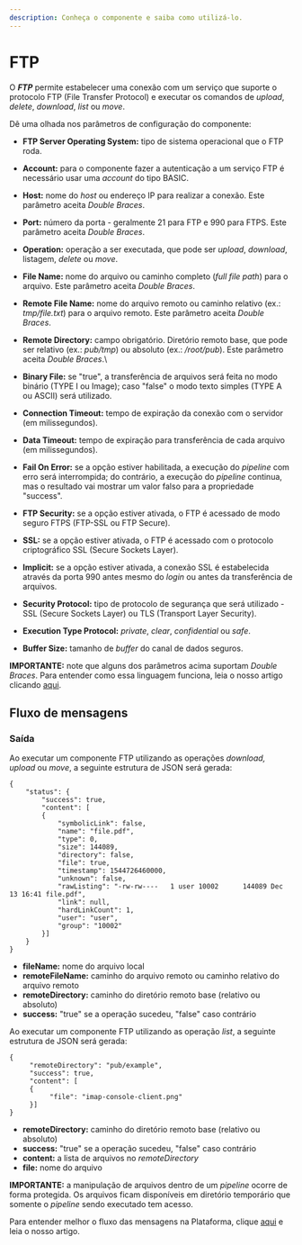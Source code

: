 ```yaml
---
description: Conheça o componente e saiba como utilizá-lo.
---
```


# FTP

O _**FTP**_ permite estabelecer uma conexão com um serviço que suporte o protocolo FTP (File Transfer Protocol) e executar os comandos de _upload_, _delete_, _download_, _list_ ou _move_.

Dê uma olhada nos parâmetros de configuração do componente:

* **FTP Server Operating System:** tipo de sistema operacional que o FTP roda.
* **Account:** para o componente fazer a autenticação a um serviço FTP é necessário usar uma _account_ do tipo BASIC.
* **Host:** nome do _host_ ou endereço IP para realizar a conexão. Este parâmetro aceita _Double Braces_.
* **Port:** número da porta - geralmente 21 para FTP e 990 para FTPS. Este parâmetro aceita _Double Braces_.
* **Operation:** operação a ser executada, que pode ser _upload_, _download_, listagem, _delete_ ou _move_.
* **File Name:** nome do arquivo ou caminho completo (_full file path_) para o arquivo. Este parâmetro aceita _Double Braces_.
* **Remote File Name:** nome do arquivo remoto ou caminho relativo (ex.: _tmp/file.txt_) para o arquivo remoto. Este parâmetro aceita _Double Braces_.
* **Remote Directory:** campo obrigatório. Diretório remoto base, que pode ser relativo (ex.: _pub/tmp_) ou absoluto (ex.: _/root/pub_). Este parâmetro aceita _Double Braces_.\

* **Binary File:** se "true", a transferência de arquivos será feita no modo binário (TYPE I ou Image); caso "false" o modo texto simples (TYPE A ou ASCII) será utilizado.
* **Connection Timeout:** tempo de expiração da conexão com o servidor (em milissegundos).
* **Data Timeout:** tempo de expiração para transferência de cada arquivo (em milissegundos).
* **Fail On Error:** se a opção estiver habilitada, a execução do _pipeline_ com erro será interrompida; do contrário, a execução do _pipeline_ continua, mas o resultado vai mostrar um valor falso para a propriedade "success".
* **FTP Security:** se a opção estiver ativada, o FTP é acessado de modo seguro FTPS (FTP-SSL ou FTP Secure).
* **SSL:** se a opção estiver ativada, o FTP é acessado com o protocolo criptográfico SSL (Secure Sockets Layer).
* **Implicit:** se a opção estiver ativada, a conexão SSL é estabelecida através da porta 990 antes mesmo do _login_ ou antes da transferência de arquivos.
* **Security Protocol:** tipo de protocolo de segurança que será utilizado - SSL (Secure Sockets Layer) ou TLS (Transport Layer Security).
* **Execution Type Protocol:** _private_, _clear_, _confidential_ ou _safe_.
* **Buffer Size:** tamanho de _buffer_ do canal de dados seguros.

**IMPORTANTE:** note que alguns dos parâmetros acima suportam _Double Braces_. Para entender como essa linguagem funciona, leia o nosso artigo clicando [aqui](../../build/funcoes-double-braces/double-braces-e-entrada-de-dados.md).

## Fluxo de mensagens <a href="#fluxo-de-mensagens" id="fluxo-de-mensagens"></a>

### Saída <a href="#sada" id="sada"></a>

Ao executar um componente FTP utilizando as operações _download, upload_ ou _move_, a seguinte estrutura de JSON será gerada:

```
{
    "status": {
        "success": true,
        "content": [
        {
            "symbolicLink": false,
            "name": "file.pdf",
            "type": 0,
            "size": 144089,
            "directory": false,
            "file": true,
            "timestamp": 1544726460000,
            "unknown": false,
            "rawListing": "-rw-rw----   1 user 10002      144089 Dec 13 16:41 file.pdf",
            "link": null,
            "hardLinkCount": 1,
            "user": "user",
            "group": "10002"
        }]
    }
}

```

* **fileName:** nome do arquivo local
* **remoteFileName:** caminho do arquivo remoto ou caminho relativo do arquivo remoto
* **remoteDirectory:** caminho do diretório remoto base (relativo ou absoluto)
* **success:** "true" se a operação sucedeu, "false" caso contrário

Ao executar um componente FTP utilizando as operação _list_, a seguinte estrutura de JSON será gerada:

```
{
     "remoteDirectory": "pub/example",
     "success": true,
     "content": [
     {
          "file": "imap-console-client.png"
     }]
}
```

* **remoteDirectory:** caminho do diretório remoto base (relativo ou absoluto)
* **success:** "true" se a operação sucedeu, "false" caso contrário
* **content:** a lista de arquivos no _remoteDirectory_
* **file:** nome do arquivo

**IMPORTANTE:** a manipulação de arquivos dentro de um _pipeline_ ocorre de forma protegida. Os arquivos ficam disponíveis em diretório temporário que somente o _pipeline_ sendo executado tem acesso.

Para entender melhor o fluxo das mensagens na Plataforma, clique [aqui](../../build/pipelines/processamento-de-mensagens.md) e leia o nosso artigo.
